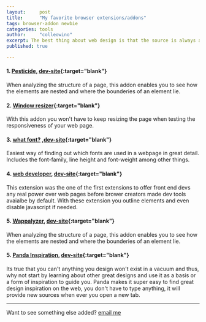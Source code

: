 ```yaml
---
layout:     post
title:      "My favorite browser extensions/addons"
tags: browser-addon newbie
categories: tools
author:     "colleowino"
excerpt: The best thing about web design is that the source is always available to us through the browser dev tools. We can even go a step further and install browser extensions that give us the same power in more intuitive ways.  
published: true

---
```

#### 1. [Pesticide](), [dev-site](http://pesticide.io/){:target="blank"}
When analyzing the structure of a page, this addon enables you to see how the elements are nested and where the bounderies of an element lie.

#### 2. [Window resizer](https://chrome.google.com/webstore/detail/window-resizer/kkelicaakdanhinjdeammmilcgefonfh){:target="blank"}
With this addon you won't have to keep resizing the page when testing the responsiveness of your web page.

#### 3. [what font?](https://chrome.google.com/webstore/detail/whatfont/jabopobgcpjmedljpbcaablpmlmfcogm) ,[dev-site](http://chengyinliu.com/whatfont.html){:target="blank"}
Easiest way of finding out which fonts are used in a webpage in great detail. Includes the font-family, line height and font-weight among other things.

#### 4. [web developer](https://chrome.google.com/webstore/detail/web-developer/bfbameneiokkgbdmiekhjnmfkcnldhhm), [dev-site](http://chrispederick.com/work/web-developer/){:target="blank"} 
This extension was the one of the first extensions to offer front end devs any real power over web pages before brower creators made dev tools avaialbe by default. 
With these extension you outline elements and even disable javascript if needed.

#### 5. [Wappalyzer](https://chrome.google.com/webstore/detail/gppongmhjkpfnbhagpmjfkannfbllamg), [dev-site](https://wappalyzer.com/){:target="blank"}
When analyzing the structure of a page, this addon enables you to see how the elements are nested and where the bounderies of an element lie.

#### 5. [Panda Inspiration](https://chrome.google.com/webstore/detail/panda-4-news-inspiration/haafibkemckmbknhfkiiniobjpgkebko), [dev-site](https://wappalyzer.com/){:target="blank"}
Its true that you can't anything you design won't exist in a vacuum and thus, why not start by learning about other great designs and use it as a basis or a form of inspiration to guide you. Panda makes it super easy to find great design inspiration on the web, you don't have to type anything, it will provide new sources when ever you open a new tab.


-----

Want to see something else added? <a href="mailto:colleowino@gmail.com?Subject=Hello">email me</a>

